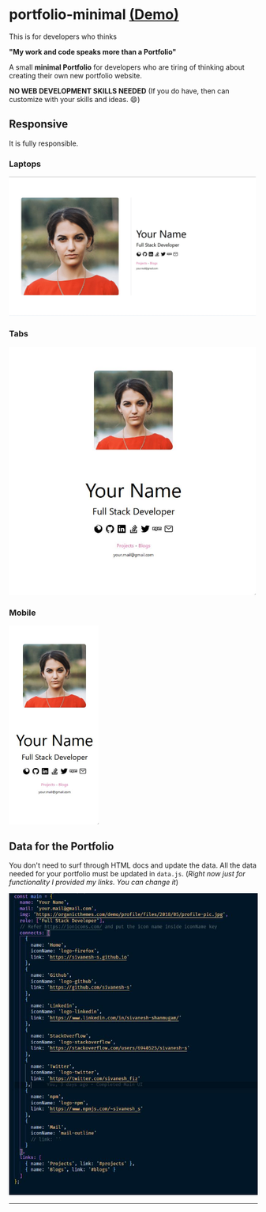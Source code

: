 # portfolio-minimal [(Demo)](https://sivanesh-s.github.io/portfolio-minimal/)
This is for developers who thinks

**"My work and code speaks more than a Portfolio"**


A small **minimal Portfolio** for developers who are tiring of thinking about creating their own new portfolio website.

**NO WEB DEVELOPMENT SKILLS NEEDED** (If you do have, then can customize with your skills and ideas. :smile:)

## Responsive
It is fully responsible.

### Laptops
<img src="./README_DOCS/Lg.JPG" style="display: inline" width="500px">

### Tabs
<img src="./README_DOCS/md.JPG" style="display: inline" width="500px">

### Mobile
<img src="./README_DOCS/sm.JPG" style="display: inline" 
  width="182px" >

## Data for the Portfolio
You don't need to surf through HTML docs and update the data. All the data needed for your portfolio must be updated in `data.js`. (_Right now just for functionality I provided my links. You can change it_)

<img src="./README_DOCS/Data.jpg">

---